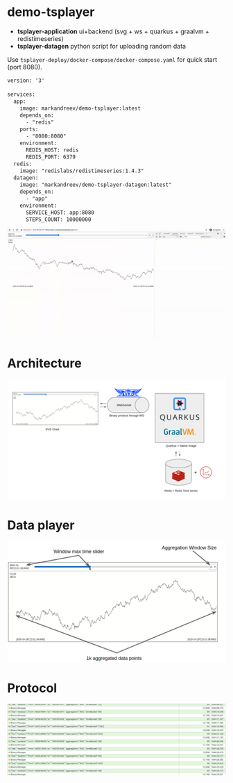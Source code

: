 # demo-tsplayer

- **tsplayer-application** ui+backend (svg + ws + quarkus + graalvm + redistimeseries)
- **tsplayer-datagen** python script for uploading random data

Use `tsplayer-deploy/docker-compose/docker-compose.yaml` for quick start (port 8080). 

```
version: '3'

services:
  app:
    image: markandreev/demo-tsplayer:latest
    depends_on:
      - "redis"
    ports:
      - "8080:8080"
    environment:
      REDIS_HOST: redis
      REDIS_PORT: 6379
  redis:
    image: "redislabs/redistimeseries:1.4.3"
  datagen:
    image: "markandreev/demo-tsplayer-datagen:latest"
    depends_on:
      - "app"
    environment:
      SERVICE_HOST: app:8080
      STEPS_COUNT: 10000000
```

[![Video](tsplayer-assets/player-example.gif)](https://www.youtube.com/watch?v=cIc6v9Pygyg)


# Architecture
![](tsplayer-assets/preview.png)

# Data player
![](tsplayer-assets/preview-player.png)

# Protocol

![](tsplayer-assets/preview-ws.png)

